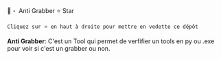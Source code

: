 🚀・ Anti Grabber
⭐ Star

    Cliquez sur ⭐ en haut à droite pour mettre en vedette ce dépôt

**Anti Grabber**: C'est un Tool qui permet de verfifier un tools en py ou .exe pour voir si c'est un grabber ou non.
